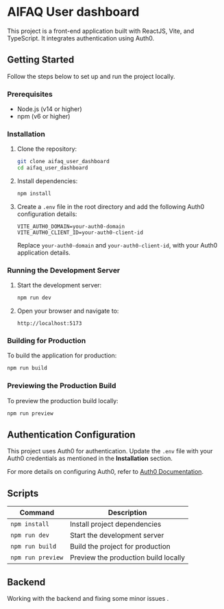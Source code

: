 # AIFAQ User dashboard 

This project is a front-end application built with ReactJS, Vite, and TypeScript. It integrates authentication using Auth0.

## Getting Started

Follow the steps below to set up and run the project locally.

### Prerequisites

- Node.js (v14 or higher)
- npm (v6 or higher)

### Installation

1. Clone the repository:
   ```bash
   git clone aifaq_user_dashboard
   cd aifaq_user_dashboard
   ```

2. Install dependencies:
   ```bash
   npm install
   ```

3. Create a `.env` file in the root directory and add the following Auth0 configuration details:
   ```env
   VITE_AUTH0_DOMAIN=your-auth0-domain
   VITE_AUTH0_CLIENT_ID=your-auth0-client-id
   ```
   Replace `your-auth0-domain` and `your-auth0-client-id`,  with your Auth0 application details.

### Running the Development Server

1. Start the development server:
   ```bash
   npm run dev
   ```

2. Open your browser and navigate to:
   ```
   http://localhost:5173
   ```

### Building for Production

To build the application for production:
```bash
npm run build
```

### Previewing the Production Build

To preview the production build locally:
```bash
npm run preview
```

## Authentication Configuration

This project uses Auth0 for authentication. Update the `.env` file with your Auth0 credentials as mentioned in the **Installation** section.

For more details on configuring Auth0, refer to [Auth0 Documentation](https://auth0.com/docs).

## Scripts

| Command            | Description                              |
|--------------------|------------------------------------------|
| `npm install`      | Install project dependencies            |
| `npm run dev`      | Start the development server            |
| `npm run build`    | Build the project for production        |
| `npm run preview`  | Preview the production build locally    |

## Backend
Working with the backend and fixing some minor issues .
